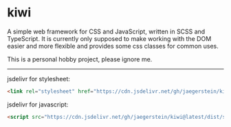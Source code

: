 # kiwi
A simple web framework for CSS and JavaScript, written in SCSS and TypeScript. It is currently only supposed to make working with the DOM easier and more flexible and provides some css classes for common uses.

This is a personal hobby project, please ignore me.

---

jsdelivr for stylesheet:

```html
<link rel="stylesheet" href="https://cdn.jsdelivr.net/gh/jaegerstein/kiwi@latest/dist/style/kiwi.min.css">
```

jsdelivr for javascript:

```html
<script src="https://cdn.jsdelivr.net/gh/jaegerstein/kiwi@latest/dist/script/kiwi.min.js"></script>
```
